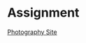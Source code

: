 # Assignment

[Photography Site](https://github.com/theironyard/js-assignments/tree/master/HTML%2BCSS/html-design-challenge-photography-site)
